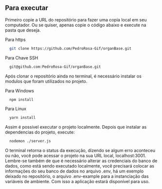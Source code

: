 ## Para executar

Primeiro copie a URL do repositório para fazer uma copia local em seu computador. Ou se quiser, apenas copie o código abaixo e execute na pasta que deseja.

Para https
```bash
  git clone https://github.com/PedroRosa-Gif/organBase.git
```

Para Chave SSH
```bash
  git@github.com:PedroRosa-Gif/organBase.git
```

Após clonar o repositório ainda no terminal, é necessário instalar os modulos que foram utilizados no projeto.

Para Windows
```bash
  npm install
```
Para Linux
```bash
  yarn install
```

Assim é possivel executar o projeto localmente. Depois que instalar as dependencias do projeto, execute:

```bash
  nodemon ./server.js
```

O terminal retorna o status da execução, dizendo se algum erro aconteceu ou não, você pode acessar o projeto na sua URL local, localhost:3001. Lembre-se também de que é necessário alterar as credenciais do banco de dados, como está sendo executado localmente, você precisará colocar as informações do seu banco de dados no arquivo .env, há um exemplo deixado no repositório, o arquivo .env-example para a instanciação das variáveis de ambiente. Com isso a aplicação estará disponível para uso.